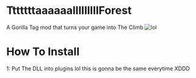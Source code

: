 # TttttttaaaaaalllllllllForest
A Gorilla Tag mod that turns your game into The Climb
![lol](https://user-images.githubusercontent.com/91232680/194731993-9b0d6012-890a-4ce7-874b-5cbdcc3a66b9.PNG)

# How To Install
1: Put The DLL into plugins lol this is gonna be the same everytime XDDD
